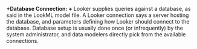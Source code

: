 **+Database Connection: +**
Looker supplies queries against a database, as said in the LookML model file. A Looker connection says a server hosting the database, and parameters defining how Looker should connect to the database. Database setup is usually done once (or infrequently) by the system administrator, and data modelers directly pick from the available connections.
